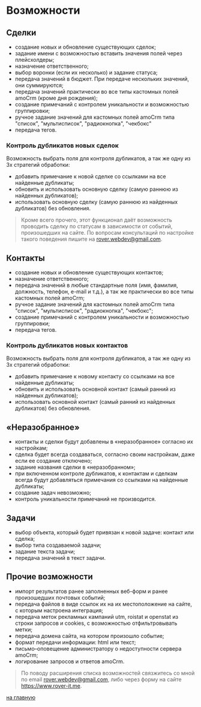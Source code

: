# Возможности
## Сделки
* создание новых и обновление существующих сделок; 
* задание имени с возможностью вставить значения полей через плейсхолдеры;
* назначение ответственного;
* выбор воронки (если их несколько) и задание статуса; 
* передача значений в бюджет. При передаче нескольких значений, они суммируются; 
* передача значений практически во все типы кастомных полей amoCrm (кроме дня рождения); 
* создание примечаний с контролем уникальности и возможностью группировки; 
* ручное задание значений для кастомных полей amoCrm типа "список", "мультисписок", "радиокнопка", "чекбокс" 
* передача тегов.
 
### Контроль дубликатов новых сделок
Возможность выбрать поля для контроля дубликатов, а так же одну из 3х стратегий обработки:
* добавить примечание к новой сделке со ссылками на все найденные дубликаты; 
* обновить и использовать основную сделку (самую раннюю из найденных дубликатов); 
* использовать основную сделку (самую раннюю из найденных дубликатов) без обновления. 

> Кроме всего прочего, этот функционал даёт возможность проводить сделку по статусам в зависимости от событий, произошедших на сайте. По вопросам консультаций по настройке такого поведения пишите на rover.webdev@gmail.com. 

## Контакты
* создание новых и обновление существующих контактов; 
* назначение ответственного; 
* передача значений в любые стандартные поля (имя, фамилия, должность, телефон, e-mail и т.д.), а так же практически во все типы кастомных полей amoCrm; 
* ручное задание значений для кастомных полей amoCrm типа "список", "мультисписок", "радиокнопка", "чекбокс"; 
* создание примечаний с контролем уникальности и возможностью группировки; 
* передача тегов. 

### Контроль дубликатов новых контактов
Возможность выбрать поля для контроля дубликатов, а так же одну из 3х стратегий обработки:
* добавить примечание к новому контакту со ссылками на все найденные дубликаты; 
* обновить и использовать основной контакт (самый ранний из найденных дубликатов); 
* использовать основной контакт (самый ранний из найденных дубликатов) без обновления. 

## «Неразобранное»
* контакты и сделки будут добавлены в «неразобранное» согласно их настройкам; 
* сделка будет всегда создаваться, согласно своим настройкам, даже если ее создание отключено;
* задание названия сделки в «неразобранном»; 
* при включенном контроле дубликатов, к контактам и сделкам всегда будут добавляться примечания со ссылками на найденные дубликаты; 
* создание задач невозможно; 
* контроль уникальности примечаний не производится. 

## Задачи
* выбор объекта, который будет привязан к новой задаче: контакт или сделка; 
* выбор типа создаваемой задачи; 
* задание текста задачи; 
* передача значений в текст задачи. 

## Прочие возможности
* импорт результатов ранее заполненных веб-форм и ранее произошедших почтовых событий; 
* передача файлов в виде ссылок их на их местоположение на сайте, с которым настроена интеграция; 
* передача меток рекламных кампаний utm, roistat и openstat из строки запросов и cookies, с возможностью отфильтровывать метки;
* передача домена сайта, на котором произошло событие; 
* формат передачи информации: html или текст; 
* письмо–оповещение администратору о недоступности сервера amoCrm; 
* логирование запросов и ответов amoCrm. 

> По поводу расширения списка возможностей связжитесь со мной по email rover.webdev@gmail.com, либо через форму на сайте https://www.rover-it.me.

[на главную](./README.MD)